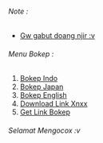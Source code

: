 ###### Note :
- [Gw gabut doang njir :v]()

###### Menu Bokep :
1. [Bokep Indo]()
2. [Bokep Japan]()
3. [Bokep English]()
4. [Download Link Xnxx]()
5. [Get Link Bokep]()

###### Selamat Mengocox :v
